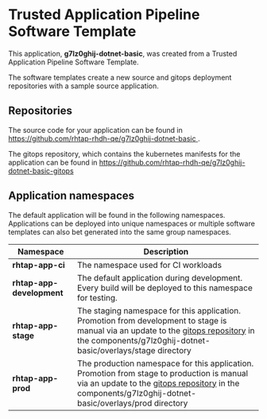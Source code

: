 # Trusted Application Pipeline Software Template

This application, **g7lz0ghij-dotnet-basic**, was created from a Trusted Application Pipeline Software Template.

The software templates create a new source and gitops deployment repositories with a sample source application. 

## Repositories

The source code for your application can be found in [https://github.com/rhtap-rhdh-qe/g7lz0ghij-dotnet-basic ](https://github.com/rhtap-rhdh-qe/g7lz0ghij-dotnet-basic ).
 
The gitops repository, which contains the kubernetes manifests for the application can be found in 
[https://github.com/rhtap-rhdh-qe/g7lz0ghij-dotnet-basic-gitops ](https://github.com/rhtap-rhdh-qe/g7lz0ghij-dotnet-basic-gitops ) 

## Application namespaces 

The default application will be found in the following namespaces. Applications can be deployed into unique namespaces or multiple software templates can also bet generated into the same group namespaces.  

|  Namespace   |  Description   |  
| -------- | -------- |
| **rhtap-app-ci** | The namespace used for CI workloads |
| **rhtap-app-development** | The default application during development. Every build will be deployed to this namespace for testing. |
| **rhtap-app-stage** | The staging namespace for this application. Promotion from development to stage is manual via an update to the [gitops repository](https://github.com/rhtap-rhdh-qe/g7lz0ghij-dotnet-basic-gitops ) in the components/g7lz0ghij-dotnet-basic/overlays/stage directory |
| **rhtap-app-prod** | The production namespace for this application. Promotion from stage to production is manual via an update to the [gitops repository](https://github.com/rhtap-rhdh-qe/g7lz0ghij-dotnet-basic-gitops ) in the components/g7lz0ghij-dotnet-basic/overlays/prod directory |